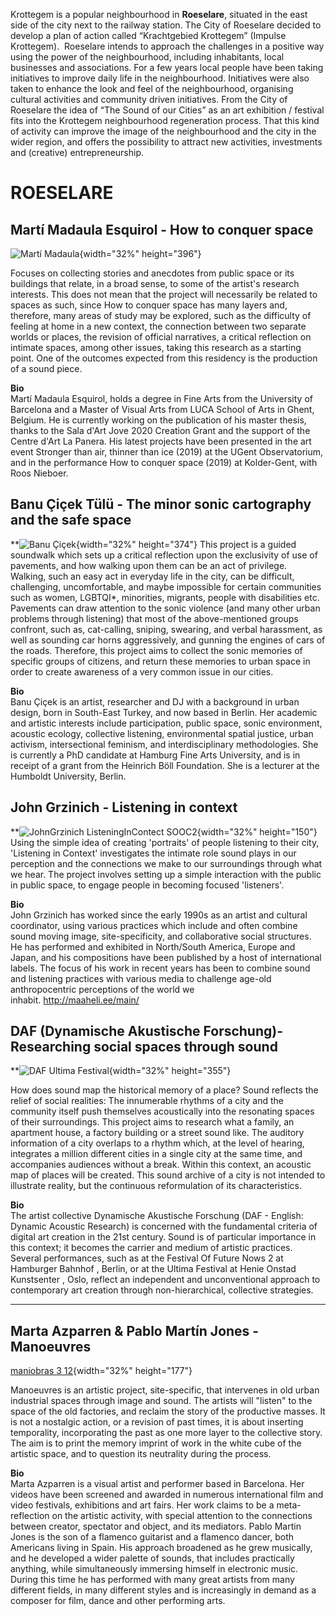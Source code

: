 Krottegem is a popular neighbourhood in **Roeselare**, situated in the east side of the city next to the railway station. The City of Roeselare decided to develop a plan of action called “Krachtgebied Krottegem” (Impulse Krottegem).  Roeselare intends to approach the challenges in a positive way using the power of the neighbourhood, including inhabitants, local businesses and associations. For a few years local people have been taking initiatives to improve daily life in the neighbourhood. Initiatives were also taken to enhance the look and feel of the neighbourhood, organising cultural activities and community driven initiatives. From the City of Roeselare the idea of “The Sound of our Cities” as an art exhibition / festival fits into the Krottegem neighbourhood regeneration process. That this kind of activity can improve the image of the neighbourhood and the city in the wider region, and offers the possibility to attract new activities, investments and (creative) entrepreneurship.

# ROESELARE

## Martí Madaula Esquirol - How to conquer space
![Martí
Madaula](https://www.idensitat.net/images/ID_PROJECTES_EUROPEUS/SOOC_2019_2021/Marti%CC%81-Madaula_01.jpg){width="32%"
height="396"}


Focuses on collecting stories and anecdotes from public space or its
buildings that relate, in a broad sense, to some of the artist's
research interests. This does not mean that the project will necessarily
be related to spaces as such, since How to conquer space has many layers
and, therefore, many areas of study may be explored, such as the
difficulty of feeling at home in a new context, the connection between
two separate worlds or places, the revision of official narratives, a
critical reflection on intimate spaces, among other issues, taking this
research as a starting point. One of the outcomes expected from this
residency is the production of a sound piece.

**Bio**\
Martí Madaula Esquirol, holds a degree in Fine Arts from the University
of Barcelona and a Master of Visual Arts from LUCA School of Arts in
Ghent, Belgium. He is currently working on the publication of his master
thesis, thanks to the Sala d\'Art Jove 2020 Creation Grant and the
support of the Centre d\'Art La Panera. His latest projects have been
presented in the art event Stronger than air, thinner than ice (2019) at
the UGent Observatorium, and in the performance How to conquer space
(2019) at Kolder-Gent, with Roos Nieboer.

## Banu Çiçek Tülü - The minor sonic cartography and the safe space
**![Banu
Çiçek](https://www.idensitat.net/images/ID_PROJECTES_EUROPEUS/SOOC_2019_2021/Banu-C%CC%A7ic%CC%A7ek_01.jpg){width="32%"
height="374"}
This project is a guided soundwalk which sets up a critical reflection
upon the exclusivity of use of pavements, and how walking upon them can
be an act of privilege.\
Walking, such an easy act in everyday life in the city, can be
difficult, challenging, uncomfortable, and maybe impossible for certain
communities such as women, LGBTQI\*, minorities, migrants, people with
disabilities etc. Pavements can draw attention to the sonic violence
(and many other urban problems through listening) that most of the
above-mentioned groups confront, such as, cat-calling, sniping,
swearing, and verbal harassment, as well as sounding car horns
aggressively, and gunning the engines of cars of the roads. Therefore,
this project aims to collect the sonic memories of specific groups of
citizens, and return these memories to urban space in order to create
awareness of a very common issue in our cities.

**Bio**\
Banu Çiçek is an artist, researcher and DJ with a background in urban
design, born in South-East Turkey, and now based in Berlin. Her academic
and artistic interests include participation, public space, sonic
environment, acoustic ecology, collective listening, environmental
spatial justice, urban activism, intersectional feminism, and
interdisciplinary methodologies. She is currently a PhD candidate at
Hamburg Fine Arts University, and is in receipt of a grant from the
Heinrich Böll Foundation. She is a lecturer at the Humboldt University,
Berlin.

## John Grzinich - Listening in context
**![JohnGrzinich ListeningInContect
SOOC2](https://www.idensitat.net/images/ID_PROJECTES_EUROPEUS/SOOC_2019_2021/JohnGrzinich-ListeningInContect_01.jpg){width="32%"
height="150"}
Using the simple idea of creating \'portraits\' of people listening to
their city, \'Listening in Context\' investigates the intimate role
sound plays in our perception and the connections we make to our
surroundings through what we hear. The project involves setting up a
simple interaction with the public in public space, to engage people in
becoming focused 'listeners\'.

**Bio** \
John Grzinich has worked since the early 1990s as an artist and cultural
coordinator, using various practices which include and often combine
sound moving image, site-specificity, and collaborative social
structures. He has performed and exhibited in North/South America,
Europe and Japan, and his compositions have been published by a host of
international labels. The focus of his work in recent years has been to
combine sound and listening practices with various media to challenge
age-old anthropocentric perceptions of the world we
inhabit. <http://maaheli.ee/main/>

## DAF (Dynamische Akustische Forschung)- Researching social spaces through sound

**![DAF Ultima
Festival](https://www.idensitat.net/images/ID_PROJECTES_EUROPEUS/SOOC_2019_2021/DAF-Ultima_Festival.jpg){width="32%"
height="355"}

How does sound map the historical memory of a place? Sound reflects the
relief of social realities: The innumerable rhythms of a city and the
community itself push themselves acoustically into the resonating spaces
of their surroundings. This project aims to research what a family, an
apartment house, a factory building or a street sound like. The auditory
information of a city overlaps to a rhythm which, at the level of
hearing, integrates a million different cities in a single city at the
same time, and accompanies audiences without a break. Within this
context, an acoustic map of places will be created. This sound archive
of a city is not intended to illustrate reality, but the continuous
reformulation of its characteristics. 

**Bio**\
The artist collective Dynamische Akustische Forschung (DAF - English:
Dynamic Acoustic Research) is concerned with the fundamental criteria of
digital art creation in the 21st century. Sound is of particular
importance in this context; it becomes the carrier and medium of
artistic practices. Several performances, such as at the Festival Of
Future Nows 2 at Hamburger Bahnhof , Berlin, or at the Ultima Festival
at Henie Onstad Kunstsenter , Oslo, reflect an independent and
unconventional approach to contemporary art creation through
non-hierarchical, collective strategies.

------------------------------------------------------------------------
## Marta Azparren & Pablo Martín Jones - Manoeuvres
[maniobras 3 12](https://www.idensitat.net/images/ID_PROJECTES_EUROPEUS/SOOC_2019_2021/maniobras_01.jpg){width="32%"
height="177"}

Manoeuvres is an artistic project, site-specific, that intervenes in old
urban industrial spaces through image and sound. The artists will
"listen" to the space of the old factories, and reclaim the story of the
productive masses. It is not a nostalgic action, or a revision of past
times, it is about inserting temporality, incorporating the past as one
more layer to the collective story. The aim is to print the memory
imprint of work in the white cube of the artistic space, and to question
its neutrality during the process.

**Bio**\
Marta Azparren is a visual artist and performer based in Barcelona. Her
videos have been screened and awarded in numerous international film and
video festivals, exhibitions and art fairs. Her work claims to be a
meta-reflection on the artistic activity, with special attention to the
connections between creator, spectator and object, and its mediators.
Pablo Martin Jones is the son of a flamenco guitarist and a flamenco
dancer, both Americans living in Spain. His approach broadened as he
grew musically, and he developed a wider palette of sounds, that
includes practically anything, while simultaneously immersing himself in
electronic music. During this time he has performed with many great
artists from many different fields, in many different styles and is
increasingly in demand as a composer for film, dance and other
performing arts.

